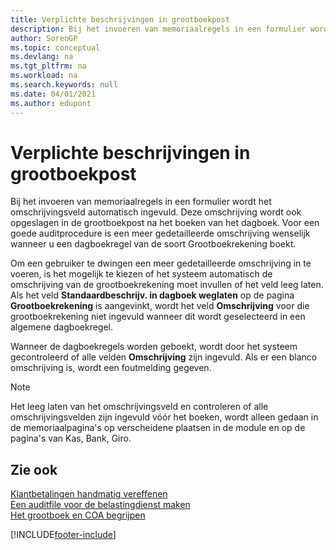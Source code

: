 ```yaml
---
title: Verplichte beschrijvingen in grootboekpost
description: Bij het invoeren van memoriaalregels in een formulier wordt het omschrijvingsveld automatisch ingevuld.
author: SorenGP
ms.topic: conceptual
ms.devlang: na
ms.tgt_pltfrm: na
ms.workload: na
ms.search.keywords: null
ms.date: 04/01/2021
ms.author: edupont
---
```

# <a name="required-descriptions-in-g-l-entry"></a><a name="required-descriptions-in-g-l-entry"></a><a name="required-descriptions-in-g-l-entry"></a>Verplichte beschrijvingen in grootboekpost

Bij het invoeren van memoriaalregels in een formulier wordt het omschrijvingsveld automatisch ingevuld. Deze omschrijving wordt ook opgeslagen in de grootboekpost na het boeken van het dagboek. Voor een goede auditprocedure is een meer gedetailleerde omschrijving wenselijk wanneer u een dagboekregel van de soort Grootboekrekening boekt.  

Om een gebruiker te dwingen een meer gedetailleerde omschrijving in te voeren, is het mogelijk te kiezen of het systeem automatisch de omschrijving van de grootboekrekening moet invullen of het veld leeg laten. Als het veld **Standaardbeschrijv. in dagboek weglaten** op de pagina **Grootboekrekening** is aangevinkt, wordt het veld **Omschrijving** voor die grootboekrekening niet ingevuld wanneer dit wordt geselecteerd in een algemene dagboekregel.  

Wanneer de dagboekregels worden geboekt, wordt door het systeem gecontroleerd of alle velden **Omschrijving** zijn ingevuld. Als er een blanco omschrijving is, wordt een foutmelding gegeven.  

> [!NOTE]  
> Het leeg laten van het omschrijvingsveld en controleren of alle omschrijvingsvelden zijn ingevuld vóór het boeken, wordt alleen gedaan in de memoriaalpagina's op verscheidene plaatsen in de module en op de pagina's van Kas, Bank, Giro.  

## <a name="see-also"></a><a name="see-also"></a><a name="see-also"></a>Zie ook

[Klantbetalingen handmatig vereffenen](../../receivables-how-apply-sales-transactions-manually.md)  
[Een auditfile voor de belastingdienst maken](how-to-create-an-audit-file-for-the-tax-authority.md)  
[Het grootboek en COA begrijpen](../../finance-general-ledger.md)  


[!INCLUDE[footer-include](../../includes/footer-banner.md)]
